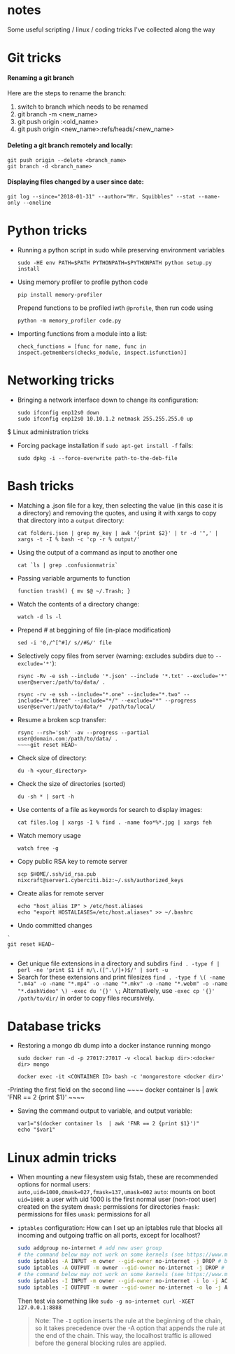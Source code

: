 # notes
Some useful scripting / linux  / coding tricks I've collected along the way

# Git tricks
#### Renaming a git branch
Here are the steps to rename the branch:

1. switch to branch which needs to be renamed
2. git branch -m <new_name>
3. git push origin :<old_name>
4. git push origin <new_name>:refs/heads/<new_name>

#### Deleting a git branch remotely and locally:
    git push origin --delete <branch_name>
    git branch -d <branch_name>
    
#### Displaying files changed by a user since date:

    git log --since="2018-01-31" --author="Mr. Squibbles" --stat --name-only --oneline


# Python tricks

- Running a python script in sudo while preserving environment variables
    ~~~~ 
    sudo -HE env PATH=$PATH PYTHONPATH=$PYTHONPATH python setup.py install
    ~~~~ 

- Using memory profiler to profile python code
    ~~~~ 
    pip install memory-profiler
    ~~~~ 
    Prepend functions to be profiled iwth `@profile`, then run 
    code using 
    ~~~~
    python -m memory_profiler code.py
    ~~~~
    
- Importing functions from a module into a list:
    ~~~~
    check_functions = [func for name, func in inspect.getmembers(checks_module, inspect.isfunction)]
    ~~~~
    

# Networking tricks
- Bringing a network interface down to change its configuration:
    ~~~~
    sudo ifconfig enp12s0 down
    sudo ifconfig enp12s0 10.10.1.2 netmask 255.255.255.0 up
    ~~~~
$ Linux administration tricks

- Forcing package installation if `sudo apt-get install -f` fails:
    ~~~~
    sudo dpkg -i --force-overwrite path-to-the-deb-file
    ~~~~
  



# Bash tricks
- Matching a .json file for a key, then selecting the value (in this case it is a directory) and removing the quotes, and using it with xargs to copy that directory into a `output` directory:
    ~~~~
    cat folders.json | grep my_key | awk '{print $2}' | tr -d '",' | xargs -t -I % bash -c 'cp -r % output/'
    ~~~~


- Using the output of a command as input to another one
    ~~~~ 
    cat `ls | grep .confusionmatrix`
    ~~~~ 
- Passing variable arguments to function 
    ~~~~ 
    function trash() { mv $@ ~/.Trash; }
    ~~~~ 
- Watch the contents of a directory change:
    ~~~~ 
    watch -d ls -l
    ~~~~ 
- Prepend # at beggining of file (in-place modification)
    ~~~~
    sed -i '0,/^[^#]/ s//#&/' file
    ~~~~
- Selectively copy files from server (warning: excludes subdirs due to `--exclude='*'`):
    ~~~~
    rsync -Rv -e ssh --include '*.json' --include '*.txt' --exclude='*' user@server:/path/to/data/ .
    ~~~~
    ~~~~
    rsync -rv -e ssh --include="*.one" --include="*.two" --include="*.three" --include="*/" --exclude="*" --progress             user@server:/path/to/data/*  /path/to/local/
    ~~~~

- Resume a broken scp transfer:
    ~~~~
    rsync --rsh='ssh' -av --progress --partial  user@domain.com:/path/to/data/ .
    ~~~~git reset HEAD~
- Check size of directory:
    ~~~~
    du -h <your_directory>
    ~~~~
- Check the size of directories (sorted)
    ~~~~ 
    du -sh * | sort -h
    ~~~~ 
    
- Use contents of a file as keywords for search to display images:
    ~~~~
    cat files.log | xargs -I % find . -name foo*%*.jpg | xargs feh
    ~~~~
- Watch memory usage 
    ~~~~
    watch free -g
    ~~~~
 - Copy public RSA key to remote server
     ~~~~
    scp $HOME/.ssh/id_rsa.pub nixcraft@server1.cyberciti.biz:~/.ssh/authorized_keys
    ~~~~
    
  - Create alias for remote server
    ~~~~
    echo "host_alias IP" > /etc/host.aliases
    echo "export HOSTALIASES=/etc/host.aliases" >> ~/.bashrc
    ~~~~
 
   - Undo committed changes
   
    `
    git reset HEAD~
    `
- Get unique file extensions in a directory and subdirs
    `
    find . -type f | perl -ne 'print $1 if m/\.([^.\/]+)$/' | sort -u
    `
- Search for these extensions and print filesizes
    `
    find . -type f \( -name ".m4a" -o -name "*.mp4" -o -name "*.mkv" -o -name "*.webm" -o -name "*.dashVideo" \) -exec du '{}' \;
    `
    Alternatively, use `-exec cp '{}' /path/to/dir/` in order to copy files recursively.
    


 # Database tricks
- Restoring a mongo db dump into a docker instance running mongo
    ~~~~ 
    sudo docker run -d -p 27017:27017 -v <local backup dir>:<docker dir> mongo

    docker exec -it <CONTAINER ID> bash -c 'mongorestore <docker dir>'
    ~~~~ 
    
-Printing the first field on the second line
    ~~~~
    docker container ls  | awk 'FNR == 2 {print $1}'
    ~~~~
    
- Saving the command output to variable, and output variable:
    ~~~~
    var1="$(docker container ls  | awk 'FNR == 2 {print $1}')"
    echo "$var1"
    ~~~~
   
# Linux admin tricks
- When mounting a new filesystem usig fstab, these are recommended options for normal users:    
    `auto,uid=1000,dmask=027,fmask=137,umask=002`
    `auto`: mounts on boot
    `uid=1000`: a user with uid 1000 is the first normal user (non-root user) created on the system
    `dmask`: permissions for directories
    `fmask`: permissions for files
    `umask`: permissions for all
- `iptables` configuration: How can I set up an iptables rule that blocks all incoming and outgoing traffic on all ports, except for localhost?
    ```bash
    sudo addgroup no-internet # add new user group
    # the command below may not work on some kernels (see https://www.man7.org/linux/man-pages/man8/iptables-extensions.8.html -> "owner)
    sudo iptables -A INPUT -m owner --gid-owner no-internet -j DROP # block all incoming traffic on all ports
    sudo iptables -A OUTPUT -m owner --gid-owner no-internet -j DROP # block all outgoing traffic on all ports 
    # the command below may not work on some kernels (see https://www.man7.org/linux/man-pages/man8/iptables-extensions.8.html -> "owner)
    sudo iptables -I INPUT -m owner --gid-owner no-internet -i lo -j ACCEPT # allow incoming traffic on localhost
    sudo iptables -I OUTPUT -m owner --gid-owner no-internet -o lo -j ACCEPT # allow outgoing traffic on localhost
    ```

    Then test via something like `sudo -g no-internet curl -XGET 127.0.0.1:8888`
    
    >Note: The `-I` option inserts the rule at the beginning of the chain, so it takes precedence over the -A option that appends the rule at the end of the chain. This way, the localhost traffic is allowed before the general blocking rules are applied.














